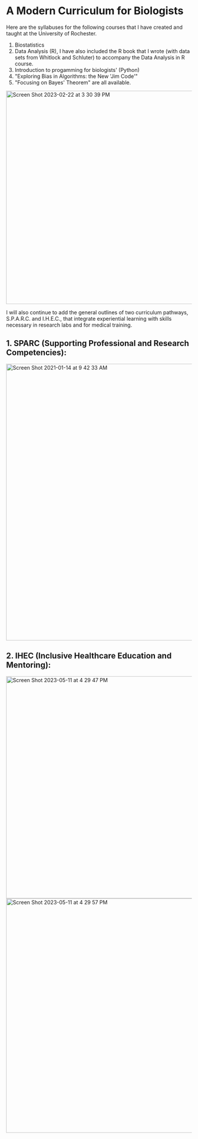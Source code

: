 # A Modern Curriculum for Biologists

Here are the syllabuses for the following courses that I have created and taught at the University of Rochester.
1. Biostatistics
2. Data Analysis (R), I have also included the R book that I wrote (with data sets from Whitlock and Schluter) to accompany the Data Analysis in R course.
3. Introduction to progamming for biologists' (Python)
4. "Exploring Bias in Algorithms: the New 'Jim Code'" 
5. "Focusing on Bayes' Theorem" are all available.

<img width="579" alt="Screen Shot 2023-02-22 at 3 30 39 PM" src="https://github.com/DAP2022/A_Modern_Curriculum/assets/102999452/80bec0a5-e2b5-402e-9a12-5147b0cbc10f">

I will also continue to add the general outlines of two curriculum pathways, S.P.A.R.C. and I.H.E.C., that integrate experiential learning with skills necessary in research labs and for medical training. 

## 1. SPARC (Supporting Professional and Research Competencies):

<img width="751" alt="Screen Shot 2021-01-14 at 9 42 33 AM" src="https://github.com/DAP2022/A_Modern_Curriculum/assets/102999452/93addb51-378b-4b21-92e8-dea0bd381e32">

## 2. IHEC (Inclusive Healthcare Education and Mentoring):

<img width="603" alt="Screen Shot 2023-05-11 at 4 29 47 PM" src="https://github.com/DAP2022/A_Modern_Curriculum/assets/102999452/538403ff-5b24-45cc-abec-31712faf9adb">

<img width="636" alt="Screen Shot 2023-05-11 at 4 29 57 PM" src="https://github.com/DAP2022/A_Modern_Curriculum/assets/102999452/ae509d4b-5533-4995-9827-78c8d1ae31d8">
